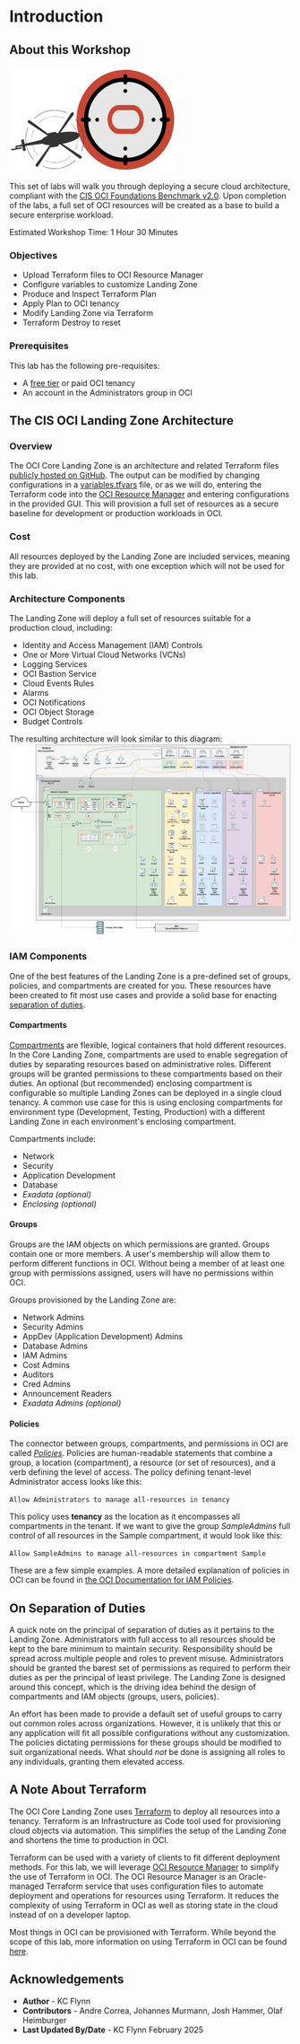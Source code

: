 # Introduction

## About this Workshop

![OCI Core Landing Zone Logo](images/landing-zone-icon.png "OCI Core Landing Zone Logo of helicopter approaching Oracle shaped landing pad")

This set of labs will walk you through deploying a secure cloud architecture, compliant with the [CIS OCI Foundations Benchmark v2.0](https://www.cisecurity.org/benchmark/oracle_cloud/). Upon completion of the labs, a full set of OCI resources will be created as a base to build a secure enterprise workload.

Estimated Workshop Time: 1 Hour 30 Minutes

### Objectives

- Upload Terraform files to OCI Resource Manager
- Configure variables to customize Landing Zone
- Produce and Inspect Terraform Plan
- Apply Plan to OCI tenancy
- Modify Landing Zone via Terraform
- Terraform Destroy to reset

### Prerequisites

This lab has the following pre-requisites:

- A [free tier](https://www.oracle.com/cloud/free/) or paid OCI tenancy
- An account in the Administrators group in OCI

## The CIS OCI Landing Zone Architecture

### Overview

The OCI Core Landing Zone is an architecture and related Terraform files [publicly hosted on GitHub](https://github.com/oci-landing-zones/terraform-oci-core-landingzone). The output can be modified by changing configurations in a [variables.tfvars](https://github.com/oci-landing-zones/terraform-oci-core-landingzone/blob/main/VARIABLES.md) file, or as we will do, entering the Terraform code into the [OCI Resource Manager](https://docs.oracle.com/en-us/iaas/Content/ResourceManager/Concepts/resourcemanager.htm) and entering configurations in the provided GUI. This will provision a full set of resources as a secure baseline for development or production workloads in OCI.

### Cost

All resources deployed by the Landing Zone are included services, meaning they are provided at no cost, with one exception which will not be used for this lab.

### Architecture Components

The Landing Zone will deploy a full set of resources suitable for a production cloud, including:

- Identity and Access Management (IAM) Controls
- One or More Virtual Cloud Networks (VCNs)
- Logging Services
- OCI Bastion Service
- Cloud Events Rules
- Alarms
- OCI Notifications
- OCI Object Storage
- Budget Controls

The resulting architecture will look similar to this diagram: ![Single VCN Architecture](images/single-vcn-architecture.png "Single VCN Architecture")

### IAM Components

One of the best features of the Landing Zone is a pre-defined set of groups, policies, and compartments are created for you. These resources have been created to fit most use cases and provide a solid base for enacting [separation of duties](#OnSeparationofDuties).

#### Compartments

[Compartments](https://www.ateam-oracle.com/post/oracle-cloud-infrastructure-compartments) are flexible, logical containers that hold different resources. In the Core Landing Zone, compartments are used to enable segregation of duties by separating resources based on administrative roles. Different groups will be granted permissions to these compartments based on their duties. An optional (but recommended) enclosing compartment is configurable so multiple Landing Zones can be deployed in a single cloud tenancy. A common use case for this is using enclosing compartments for environment type (Development, Testing, Production) with a different Landing Zone in each environment's enclosing compartment.

Compartments include:

- Network
- Security
- Application Development
- Database
- _Exadata (optional)_
- _Enclosing (optional)_

#### Groups

Groups are the IAM objects on which permissions are granted. Groups contain one or more members. A user's membership will allow them to perform different functions in OCI. Without being a member of at least one group with permissions assigned, users will have no permissions within OCI.

Groups provisioned by the Landing Zone are:

- Network Admins
- Security Admins
- AppDev (Application Development) Admins
- Database Admins
- IAM Admins
- Cost Admins
- Auditors
- Cred Admins
- Announcement Readers
- _Exadata Admins (optional)_

#### Policies

The connector between groups, compartments, and permissions in OCI are called [_Policies_](https://docs.oracle.com/en-us/iaas/Content/Identity/policieshow/how-policies-work.htm#how_policies_work). Policies are human-readable statements that combine a group, a location (compartment), a resource (or set of resources), and a verb defining the level of access. The policy defining tenant-level Administrator access looks like this:

```Allow Administrators to manage all-resources in tenancy```

This policy uses __tenancy__ as the location as it encompasses all compartments in the tenant. If we want to give the group _SampleAdmins_ full control of all resources in the Sample compartment, it would look like this:

```Allow SampleAdmins to manage all-resources in compartment Sample```

These are a few simple examples. A more detailed explanation of policies in OCI can be found in [the OCI Documentation for IAM Policies](https://docs.oracle.com/en-us/iaas/Content/Identity/policieshow/how-policies-work.htm).

## On Separation of Duties

A quick note on the principal of separation of duties as it pertains to the Landing Zone. Administrators with full access to all resources should be kept to the bare minimum to maintain security. Responsibility should be spread across multiple people and roles to prevent misuse. Administrators should be granted the barest set of permissions as required to perform their duties as per the principal of least privilege. The Landing Zone is designed around this concept, which is the driving idea behind the design of compartments and IAM objects (groups, users, policies).

An effort has been made to provide a default set of useful groups to carry out common roles across organizations. However, it is unlikely that this or any application will fit all possible configurations without any customization. The policies dictating permissions for these groups should be modified to suit organizational needs. What should _not_ be done is assigning all roles to any individuals, granting them elevated access.

## A Note About Terraform

The OCI Core Landing Zone uses [Terraform](https://developer.hashicorp.com/terraform/intro) to deploy all resources into a tenancy. Terraform is an Infrastructure as Code tool used for provisioning cloud objects via automation. This simplifies the setup of the Landing Zone and shortens the time to production in OCI.

Terraform can be used with a variety of clients to fit different deployment methods. For this lab, we will leverage [OCI Resource Manager](https://docs.oracle.com/en-us/iaas/Content/ResourceManager/Concepts/resourcemanager.htm) to simplify the use of Terraform in OCI. The OCI Resource Manager is an Oracle-managed Terraform service that uses configuration files to automate deployment and operations for resources using Terraform. It reduces the complexity of using Terraform in OCI as well as storing state in the cloud instead of on a developer laptop.

Most things in OCI can be provisioned with Terraform. While beyond the scope of this lab, more information on using Terraform in OCI can be found [here](https://docs.oracle.com/en-us/iaas/Content/API/SDKDocs/terraform.htm).

## Acknowledgements

- __Author__ - KC Flynn
- __Contributors__ - Andre Correa, Johannes Murmann, Josh Hammer, Olaf Heimburger
- __Last Updated By/Date__ - KC Flynn February 2025
